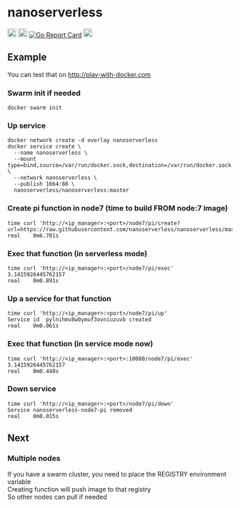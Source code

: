 # nanoserverless
<a href="https://hub.docker.com/r/nanoserverless/nanoserverless" target="blank"><img src="https://upload.wikimedia.org/wikipedia/commons/7/79/Docker_(container_engine)_logo.png" height="20"/></a>
<a href="https://microbadger.com/images/nanoserverless/nanoserverless" target="blank"><img src="https://images.microbadger.com/badges/image/nanoserverless/nanoserverless.svg" height="20"/></a>
[![Go Report Card](https://goreportcard.com/badge/github.com/nanoserverless/nanoserverless)](https://goreportcard.com/report/github.com/nanoserverless/nanoserverless)
<a href="https://travis-ci.org/nanoserverless/nanoserverless" target="blank"><img src="https://travis-ci.org/nanoserverless/nanoserverless.svg?branch=master" height="20"/></a>

## Example
You can test that on http://play-with-docker.com

### Swarm init if needed
```
docker swarm init
```

### Up service
```
docker network create -d overlay nanoserverless
docker service create \
  --name nanoserverless \
  --mount type=bind,source=/var/run/docker.sock,destination=/var/run/docker.sock \
  --network nanoserverless \
  --publish 1664:80 \
  nanoserverless/nanoserverless:master
```

### Create pi function in node7 (time to build FROM node:7 image)
```
time curl 'http://<ip_manager>:<port>/node7/pi/create?url=https://raw.githubusercontent.com/nanoserverless/nanoserverless/master/examples/pi/pi.js'
real    0m6.701s
```

### Exec that function (in serverless mode)
```
time curl 'http://<ip_manager>:<port>/node7/pi/exec'
3.1415926445762157
real    0m0.891s
```

### Up a service for that function
```
time curl 'http://<ip_manager>:<port>/node7/pi/up'
Service id  pylnihmv8w0ymuf3ovniuzuvb created
real    0m0.061s
```

### Exec that function (in service mode now)
```
time curl 'http://<ip_manager>:<port>:10080/node7/pi/exec'
3.1415926445762157
real    0m0.440s
```

### Down service
```
time curl 'http://<ip_manager>:<port>/node7/pi/down'
Service nanoserverless-node7-pi removed
real    0m0.015s
```

## Next
### Multiple nodes
If you have a swarm cluster, you need to place the REGISTRY environment variable  
Creating function will push image to that registry  
So other nodes can pull if needed  
